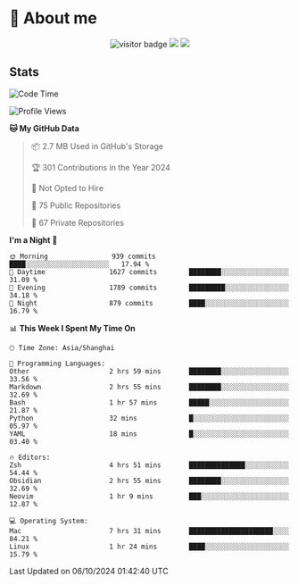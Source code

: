 <!-- ![](https://youpai.roccoshi.top/img/20200804214216.png) -->

# 🧐 About me
 
<p align="center">
<img src="https://visitor-badge.laobi.icu/badge?page_id=Lincest.Lincest&title=hits" alt="visitor badge"/>
<a href="mailto:imroccoshi@gmail.com"><img src="https://img.shields.io/badge/gmail-imroccoshi%40gmail.com-red"></a>
<a href="https://blog.roccoshi.top"><img src="https://img.shields.io/badge/blog-roccoshi-green"></a>
</p>

## Stats

<!--START_SECTION:waka-->
![Code Time](http://img.shields.io/badge/Code%20Time-1%2C534%20hrs%2051%20mins-blue)

![Profile Views](http://img.shields.io/badge/Profile%20Views-1-blue)

**🐱 My GitHub Data** 

> 📦 2.7 MB Used in GitHub's Storage 
 > 
> 🏆 301 Contributions in the Year 2024
 > 
> 🚫 Not Opted to Hire
 > 
> 📜 75 Public Repositories 
 > 
> 🔑 67 Private Repositories 
 > 
**I'm a Night 🦉** 

```text
🌞 Morning                939 commits         ████░░░░░░░░░░░░░░░░░░░░░   17.94 % 
🌆 Daytime                1627 commits        ████████░░░░░░░░░░░░░░░░░   31.09 % 
🌃 Evening                1789 commits        █████████░░░░░░░░░░░░░░░░   34.18 % 
🌙 Night                  879 commits         ████░░░░░░░░░░░░░░░░░░░░░   16.79 % 
```


📊 **This Week I Spent My Time On** 

```text
🕑︎ Time Zone: Asia/Shanghai

💬 Programming Languages: 
Other                    2 hrs 59 mins       ████████░░░░░░░░░░░░░░░░░   33.56 % 
Markdown                 2 hrs 55 mins       ████████░░░░░░░░░░░░░░░░░   32.69 % 
Bash                     1 hr 57 mins        █████░░░░░░░░░░░░░░░░░░░░   21.87 % 
Python                   32 mins             █░░░░░░░░░░░░░░░░░░░░░░░░   05.97 % 
YAML                     18 mins             █░░░░░░░░░░░░░░░░░░░░░░░░   03.40 % 

🔥 Editors: 
Zsh                      4 hrs 51 mins       ██████████████░░░░░░░░░░░   54.44 % 
Obsidian                 2 hrs 55 mins       ████████░░░░░░░░░░░░░░░░░   32.69 % 
Neovim                   1 hr 9 mins         ███░░░░░░░░░░░░░░░░░░░░░░   12.87 % 

💻 Operating System: 
Mac                      7 hrs 31 mins       █████████████████████░░░░   84.21 % 
Linux                    1 hr 24 mins        ████░░░░░░░░░░░░░░░░░░░░░   15.79 % 
```


 Last Updated on 06/10/2024 01:42:40 UTC
<!--END_SECTION:waka-->


